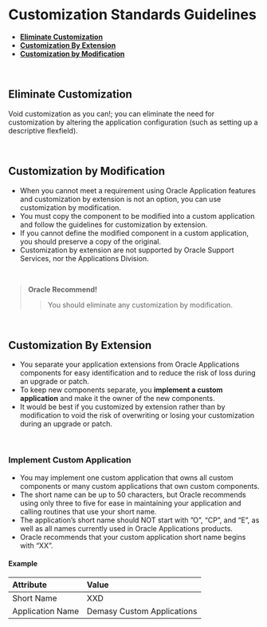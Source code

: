 # Customization Standards Guidelines

- <a href="#eliminate-customization">**Eliminate Customization**</a>
- <a href="#customization-by-modification">**Customization By Extension**</a>
- <a href="#customization-by-extension">**Customization by Modification**</a>

<br>

## Eliminate Customization
Void customization as you can!; you can eliminate the need for customization by altering the application configuration (such as setting up a descriptive flexfield).

<br>

## Customization by Modification
-  When you cannot meet a requirement using Oracle Application features and customization by extension is not an option, you can use customization by modification.
-  You must copy the component to be modified into a custom application and follow the guidelines for customization by extension.
-  If you cannot define the modified component in a custom application, you should preserve a copy of the original.
- Customization by extension are not supported by Oracle Support Services, nor the Applications Division.

<br>

> **Oracle Recommend!** 
> > You should eliminate any customization by modification.

<br>

## Customization By Extension

- You separate your application extensions from Oracle Applications components for easy identification and to reduce the risk of loss during an upgrade or patch.
- To keep new components separate, you **implement a custom application** and make it the owner of the new components.
- It would be best if you customized by extension rather than by modification to void the risk of overwriting or losing your customization during an upgrade or patch.

<br>

### Implement Custom Application

- You may implement one custom application that owns all custom components or many custom applications that own custom components.
- The short name can be up to 50 characters, but Oracle recommends using only three to five for ease in maintaining your application and calling routines that use your short name.
- The application’s short name should NOT start with ”O”, “CP”, and “E”, as well as all names currently used in Oracle Applications products.
- Oracle recommends that your custom application short name begins with “XX”.

#### Example

| Attribute | Value |
| :-  | :---- |
| Short Name | XXD |
| Application Name | Demasy Custom Applications |
